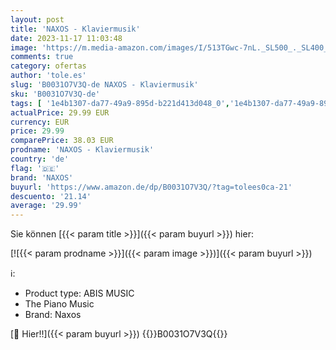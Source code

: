 ```yaml
---
layout: post
title: 'NAXOS - Klaviermusik'
date: 2023-11-17 11:03:48
image: 'https://m.media-amazon.com/images/I/513TGwc-7nL._SL500_._SL400_.jpg'
comments: true
category: ofertas
author: 'tole.es'
slug: 'B0031O7V3Q-de NAXOS - Klaviermusik'
sku: 'B0031O7V3Q-de'
tags: [ '1e4b1307-da77-49a9-895d-b221d413d048_0','1e4b1307-da77-49a9-895d-b221d413d048_7601','905a2af1-15b0-41e8-8d66-5164d18c431a_0','Alles von Naxos','Arborist Merchandising Root','AutoRip','Box-Set','Box-Sets','Custom Stores','Featured Categories','Formate','Kammermusik','Klassik','Klassische Musik für Soloinstrumente','Musik Kategorien','Musik-CDs & Vinyl','Regular Stores','Self Service','Shops','Sonderangebote','Special Features Stores','naxos','🇩🇪', ]
actualPrice: 29.99 EUR
currency: EUR
price: 29.99
comparePrice: 38.03 EUR
prodname: 'NAXOS - Klaviermusik'
country: 'de'
flag: '🇩🇪'
brand: 'NAXOS'
buyurl: 'https://www.amazon.de/dp/B0031O7V3Q/?tag=tolees0ca-21'
descuento: '21.14'
average: '29.99'
---
```


Sie können [{{< param title >}}]({{< param buyurl >}}) hier:

[![{{< param prodname >}}]({{< param image >}})]({{< param buyurl >}})

ℹ️:

- Product type: ABIS MUSIC
- The Piano Music
- Brand: Naxos

[🛒 Hier!!]({{< param buyurl >}})
{{<world>}}B0031O7V3Q{{</world>}}
